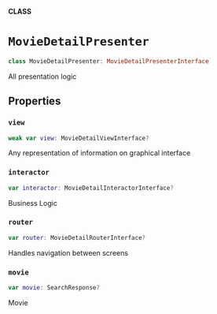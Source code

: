 **CLASS**

# `MovieDetailPresenter`

```swift
class MovieDetailPresenter: MovieDetailPresenterInterface
```

All presentation logic

## Properties
### `view`

```swift
weak var view: MovieDetailViewInterface?
```

Any representation of information on graphical interface

### `interactor`

```swift
var interactor: MovieDetailInteractorInterface?
```

Business Logic

### `router`

```swift
var router: MovieDetailRouterInterface?
```

Handles navigation between screens

### `movie`

```swift
var movie: SearchResponse?
```

Movie
